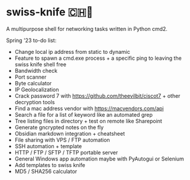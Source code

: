 # swiss-knife 🇨🇭🔪
A multipurpose shell for networking tasks written in Python cmd2.

Spring '23 to-do list:
- Change local ip address from static to dynamic
- Feature to spawn a cmd.exe process + a specific ping to leaving the swiss knife shell free
- Bandwidth check
- Port scanner
- Byte calculator
- IP Geolocalization
- Crack password 7 with https://github.com/theevilbit/ciscot7 + other decryption tools
- Find a mac address vendor with https://macvendors.com/api
- Search a file for a list of keyword like an automated grep
- Tree listing files in directory + test on remote like Sharepoint
- Generate gncrypted notes on the fly
- Obsidian markdown integration + cheatsheet
- File sharing with VPS / FTP automation
- SSH automation + template
- HTTP / FTP / SFTP / TFTP portable server
- General Windows app automation maybe with PyAutogui or Selenium
- Add templates to swiss knife
- MD5 / SHA256 calculator